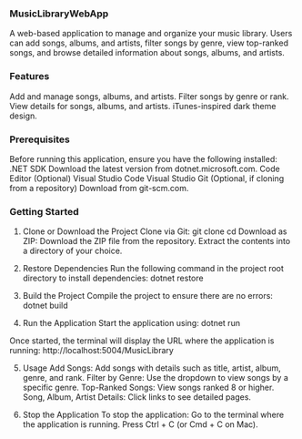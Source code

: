### MusicLibraryWebApp ###
A web-based application to manage and organize your music library. Users can add songs, albums, and artists, filter songs by genre, view top-ranked songs, and browse detailed information about songs, albums, and artists.

### Features ###
Add and manage songs, albums, and artists.
Filter songs by genre or rank.
View details for songs, albums, and artists.
iTunes-inspired dark theme design.

### Prerequisites ###
Before running this application, ensure you have the following installed:
.NET SDK
Download the latest version from dotnet.microsoft.com.
Code Editor (Optional)
Visual Studio Code
Visual Studio
Git (Optional, if cloning from a repository)
Download from git-scm.com.

### Getting Started ###
1. Clone or Download the Project
Clone via Git:
git clone <repository-url>
cd <repository-folder>
Download as ZIP:
Download the ZIP file from the repository.
Extract the contents into a directory of your choice.

2. Restore Dependencies
Run the following command in the project root directory to install dependencies:
dotnet restore


3. Build the Project
Compile the project to ensure there are no errors:
dotnet build


4. Run the Application
Start the application using:
dotnet run

Once started, the terminal will display the URL where the application is running: http://localhost:5004/MusicLibrary


5. Usage
Add Songs: Add songs with details such as title, artist, album, genre, and rank.
Filter by Genre: Use the dropdown to view songs by a specific genre.
Top-Ranked Songs: View songs ranked 8 or higher.
Song, Album, Artist Details: Click links to see detailed pages.

6. Stop the Application
To stop the application:
Go to the terminal where the application is running.
Press Ctrl + C (or Cmd + C on Mac).
